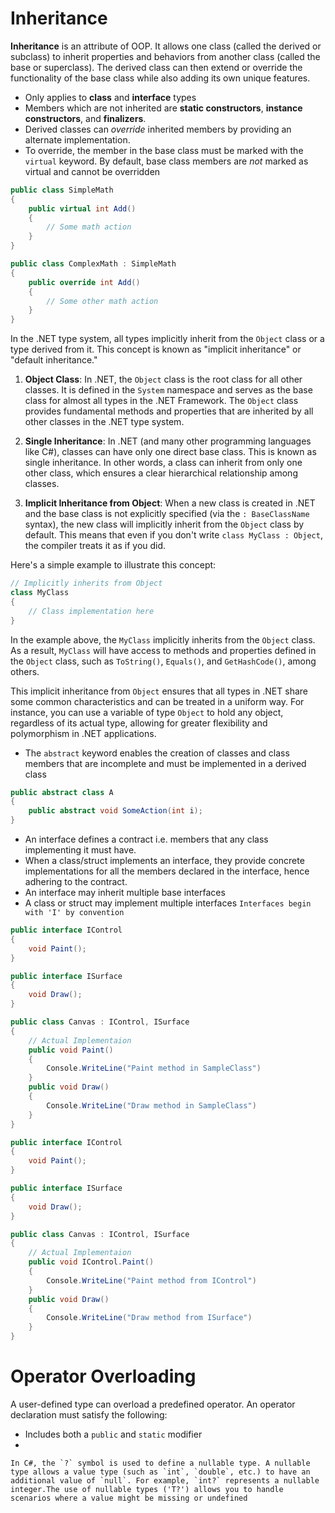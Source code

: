 # Inheritance
**Inheritance** is an attribute of OOP. It allows one class (called the derived or subclass) to inherit properties and behaviors from another class (called the base or superclass). The derived class can then extend or override the functionality of the base class while also adding its own unique features.
- Only applies to **class** and **interface** types
- Members which are not inherited are **static constructors**, **instance constructors**, and **finalizers**.
- Derived classes can *override* inherited members by providing an alternate implementation. 
- To override, the member in the base class must be marked with  the `virtual` keyword. By default, base class members are *not* marked as virtual and cannot be overridden
```csharp
public class SimpleMath
{
	public virtual int Add()
	{
		// Some math action
	}
}

public class ComplexMath : SimpleMath
{
	public override int Add()
	{
		// Some other math action
	}
}
```

In the .NET type system, all types implicitly inherit from the `Object` class or a type derived from it. This concept is known as "implicit inheritance" or "default inheritance."

1. **Object Class**: In .NET, the `Object` class is the root class for all other classes. It is defined in the `System` namespace and serves as the base class for almost all types in the .NET Framework. The `Object` class provides fundamental methods and properties that are inherited by all other classes in the .NET type system.

2. **Single Inheritance**: In .NET (and many other programming languages like C#), classes can have only one direct base class. This is known as single inheritance. In other words, a class can inherit from only one other class, which ensures a clear hierarchical relationship among classes.

4. **Implicit Inheritance from Object**: When a new class is created in .NET and the base class is not explicitly specified (via the `: BaseClassName` syntax), the new class will implicitly inherit from the `Object` class by default. This means that even if you don't write `class MyClass : Object`, the compiler treats it as if you did.

Here's a simple example to illustrate this concept:

```csharp
// Implicitly inherits from Object
class MyClass
{
    // Class implementation here
}
```

In the example above, the `MyClass` implicitly inherits from the `Object` class. As a result, `MyClass` will have access to methods and properties defined in the `Object` class, such as `ToString()`, `Equals()`, and `GetHashCode()`, among others.

This implicit inheritance from `Object` ensures that all types in .NET share some common characteristics and can be treated in a uniform way. For instance, you can use a variable of type `Object` to hold any object, regardless of its actual type, allowing for greater flexibility and polymorphism in .NET applications.

- The `abstract` keyword enables the creation of classes and class members that are incomplete and must be implemented in a derived class
```csharp
public abstract class A
{
	public abstract void SomeAction(int i);
}
```

- An interface defines a contract i.e. members that any class implementing it must have.
- When a class/struct implements an interface, they provide concrete implementations for all the members declared in the interface, hence adhering to the contract.
- An interface may inherit multiple base interfaces
- A class or struct may implement multiple interfaces
`Interfaces begin with 'I' by convention`
```csharp
public interface IControl
{
	void Paint();
}

public interface ISurface
{
	void Draw();
}

public class Canvas : IControl, ISurface
{
	// Actual Implementaion
	public void Paint()
	{
		Console.WriteLine("Paint method in SampleClass")
	}
	public void Draw()
	{
		Console.WriteLine("Draw method in SampleClass")
	}
}
```

```csharp
public interface IControl
{
	void Paint();
}

public interface ISurface
{
	void Draw();
}

public class Canvas : IControl, ISurface
{
	// Actual Implementaion
	public void IControl.Paint()
	{
		Console.WriteLine("Paint method from IControl")
	}
	public void Draw()
	{
		Console.WriteLine("Draw method from ISurface")
	}
}
```

# Operator Overloading
A user-defined type can overload a predefined operator. An operator declaration must satisfy the following:
- Includes both a `public` and `static` modifier
- 
```
In C#, the `?` symbol is used to define a nullable type. A nullable type allows a value type (such as `int`, `double`, etc.) to have an additional value of `null`. For example, `int?` represents a nullable integer.The use of nullable types ('T?') allows you to handle scenarios where a value might be missing or undefined
```
